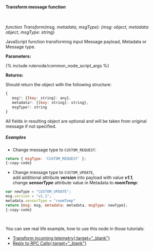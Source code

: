 #### Transform message function

<div class="divider"></div>
<br/>

*function Transform(msg, metadata, msgType): {msg: object, metadata: object, msgType: string}*

JavaScript function transforming input Message payload, Metadata or Message type.  

**Parameters:**

{% include rulenode/common_node_script_args %}

**Returns:**

Should return the object with the following structure:

```javascript
{ 
   msg?: {[key: string]: any},
   metadata?: {[key: string]: string},
   msgType?: string
}
```

All fields in resulting object are optional and will be taken from original message if not specified.

<div class="divider"></div>

##### Examples

* Change message type to `CUSTOM_REQUEST`:

```javascript
return { msgType: 'CUSTOM_REQUEST' };
{:copy-code}
```

<ul>
  <li>Change message type to <code>CUSTOM_UPDATE</code>,<br/>add additional attribute <strong><em>version</em></strong> into payload with value <strong><em>v1.1</em></strong>,<br/>change <strong><em>sensorType</em></strong> attribute value in Metadata to <strong><em>roomTemp</em></strong>:</li>
</ul>

```javascript
var newType = "CUSTOM_UPDATE";
msg.version = "v1.1";
metadata.sensorType = "roomTemp"
return {msg: msg, metadata: metadata, msgType: newType};
{:copy-code}
```

<br>

You can see real life example, how to use this node in those tutorials:

- [Transform incoming telemetry{:target="_blank"}](${siteBaseUrl}/docs/user-guide/rule-engine-2-0/tutorials/transform-incoming-telemetry/)
- [Reply to RPC Calls{:target="_blank"}](${siteBaseUrl}/docs/user-guide/rule-engine-2-0/tutorials/rpc-reply-tutorial#add-transform-script-node)

<br>
<br>
